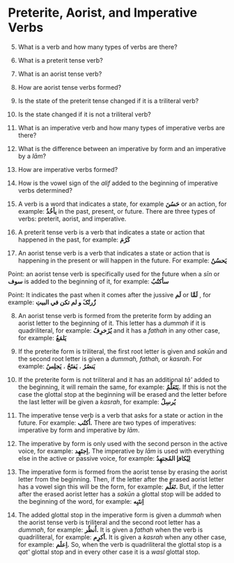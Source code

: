 Preterite, Aorist, and Imperative Verbs
=======================================

5. What is a verb and how many types of verbs are there?

6. What is a preterit tense verb?

7. What is an aorist tense verb?

8. How are aorist tense verbs formed?

9. Is the state of the preterit tense changed if it is a triliteral
verb?

10. Is the state changed if it is not a triliteral verb?

11. What is an imperative verb and how many types of imperative verbs
are there?

12. What is the difference between an imperative by form and an
imperative by a *lām*?

13. How are imperative verbs formed?

14. How is the vowel sign of the *alif* added to the beginning of
imperative verbs determined?

5. A verb is a word that indicates a state, for example **حَسُنَ** or an
action, for example: **یأخُذُ** in the past, present, or future. There
are three types of verbs: preterit, aorist, and imperative.

6. A preterit tense verb is a verb that indicates a state or action that
happened in the past, for example: **کَرُمَ**

7. An aorist tense verb is a verb that indicates a state or action that
is happening in the present or will happen in the future. For example:
**یَحسُنُ**

Point: an aorist tense verb is specifically used for the future when a
*sīn* or **سوف** is added to the beginning of it, for example:
**سأکتُبُ**

Point: It indicates the past when it comes after the jussive **لَم** or
**لَمَّا** , for example: **زُُرتُکَ و لم تکن في البیتِ**

8. An aorist tense verb is formed from the preterite form by adding an
aorist letter to the beginning of it. This letter has a *dummah* if it
is quadriliteral, for example: **یُزَخرِفُ** and it has a *fathah* in
any other case, for example: **یَلمَعُ**

9. If the preterite form is triliteral, the first root letter is given
and *sakūn* and the second root letter is given a *dummah, fathah,* or
*kasrah*. For example: **یَنصُرُ** ، **یَفتَحُ** ، **یَجلِسُ**

10. If the preterite form is not triliteral and it has an additional
*tā'* added to the beginning, it will remain the same, for example:
**یَتَعَلَّمُ.** If this is not the case the glottal stop at the
beginning will be erased and the letter before the last letter will be
given a *kasrah*, for example: **یُرسِلُ**

11. The imperative tense verb is a verb that asks for a state or action
in the future. For example: **اُکتُب.** There are two types of
imperatives: imperative by form and imperative by *lām*.

12. The imperative by form is only used with the second person in the
active voice, for example: **اِجتَهِد.** The imperative by *lām* is used
with everything else in the active or passive voice, for example:
**لِیُکافإ المُجتهِدُ**

13. The imperative form is formed from the aorist tense by erasing the
aorist letter from the beginning. Then, if the letter after the erased
aorist letter has a vowel sign this will be the form, for example:
**تَعَلَّم.** But, if the letter after the erased aorist letter has a
*sakūn* a glottal stop will be added to the beginning of the word, for
example: **اِنتَبِه**

14. The added glottal stop in the imperative form is given a *dummah*
when the aorist tense verb is triliteral and the second root letter has
a *dummah*, for example: **اُنظُر.** It is given a *fathah* when the
verb is quadriliteral, for example: **أکرِم.** It is given a *kasrah*
when any other case, for example: **اِعلَم.** So, when the verb is
quadriliteral the glottal stop is a *qat‛* glottal stop and in every
other case it is a *wasl* glottal stop.


